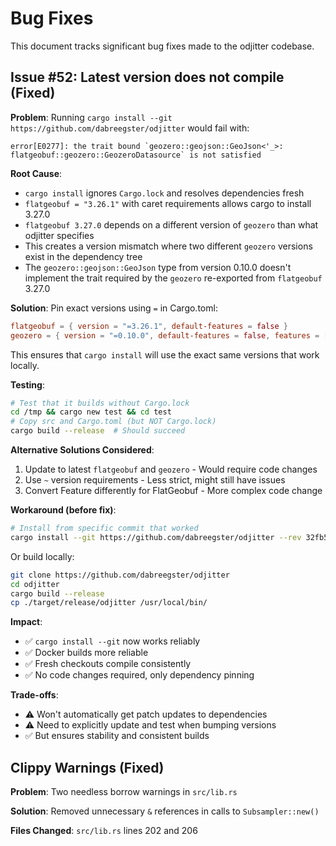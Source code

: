 # Bug Fixes

This document tracks significant bug fixes made to the odjitter codebase.

## Issue #52: Latest version does not compile (Fixed)

**Problem**: Running `cargo install --git https://github.com/dabreegster/odjitter` would fail with:
```
error[E0277]: the trait bound `geozero::geojson::GeoJson<'_>: 
flatgeobuf::geozero::GeozeroDatasource` is not satisfied
```

**Root Cause**: 
- `cargo install` ignores `Cargo.lock` and resolves dependencies fresh
- `flatgeobuf = "3.26.1"` with caret requirements allows cargo to install 3.27.0
- `flatgeobuf 3.27.0` depends on a different version of `geozero` than what odjitter specifies
- This creates a version mismatch where two different `geozero` versions exist in the dependency tree
- The `geozero::geojson::GeoJson` type from version 0.10.0 doesn't implement the trait required by the `geozero` re-exported from `flatgeobuf` 3.27.0

**Solution**: 
Pin exact versions using `=` in Cargo.toml:
```toml
flatgeobuf = { version = "=3.26.1", default-features = false }
geozero = { version = "=0.10.0", default-features = false, features = ["with-geojson"] }
```

This ensures that `cargo install` will use the exact same versions that work locally.

**Testing**:
```bash
# Test that it builds without Cargo.lock
cd /tmp && cargo new test && cd test
# Copy src and Cargo.toml (but NOT Cargo.lock)
cargo build --release  # Should succeed
```

**Alternative Solutions Considered**:
1. Update to latest `flatgeobuf` and `geozero` - Would require code changes
2. Use `~` version requirements - Less strict, might still have issues
3. Convert Feature differently for FlatGeobuf - More complex code change

**Workaround (before fix)**:
```bash
# Install from specific commit that worked
cargo install --git https://github.com/dabreegster/odjitter --rev 32fb58bf7f0d68afd3b76b88cf6b1272c5c66828
```

Or build locally:
```bash
git clone https://github.com/dabreegster/odjitter
cd odjitter
cargo build --release
cp ./target/release/odjitter /usr/local/bin/
```

**Impact**: 
- ✅ `cargo install --git` now works reliably
- ✅ Docker builds more reliable
- ✅ Fresh checkouts compile consistently
- ✅ No code changes required, only dependency pinning

**Trade-offs**:
- ⚠️ Won't automatically get patch updates to dependencies
- ⚠️ Need to explicitly update and test when bumping versions
- ✅ But ensures stability and consistent builds

## Clippy Warnings (Fixed)

**Problem**: Two needless borrow warnings in `src/lib.rs`

**Solution**: Removed unnecessary `&` references in calls to `Subsampler::new()`

**Files Changed**: `src/lib.rs` lines 202 and 206
